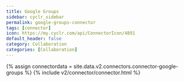 ```yaml
---
title: Google Groups
sidebar: cyclr_sidebar
permalink: google-groups-connector
tags: [connector]
icon: https://my.cyclr.com/api/ConnectorIcon/4891
default_header: false
category: Collaboration
categories: [Collaboration]
---
```

{% assign connectordata = site.data.v2.connectors.connector-google-groups %}
{% include v2/connector/connector.html %}	